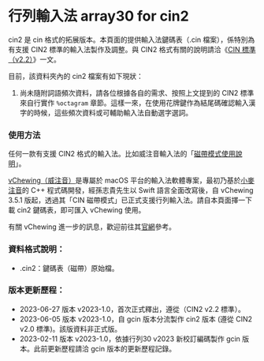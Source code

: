 # 行列輸入法 array30 for cin2
cin2 是 cin 格式的拓展版本。本頁面的提供輸入法鍵碼表（.cin 檔案），係特別為有支援 CIN2 標準的輸入法製作及調整。與 CIN2 格式有關的說明請洽《[CIN 標準（v2.2）](https://vchewing.github.io/CIN_EVOLUTION.html)》一文。

目前，該資料夾內的 cin2 檔案有如下現狀：

1. 尚未隨附詞語頻次資料，請各位根據各自的需求、按照上文提到的 CIN2 標準來自行實作 `%octagram` 章節。這樣一來，在使用花牌鍵作為結尾碼確認輸入漢字的時候，這些頻次資料或可輔助輸入法自動選字選詞。

### 使用方法

任何一款有支援 CIN2 格式的輸入法。比如威注音輸入法的「[磁帶模式使用說明](https://vchewing.github.io/manual/onboarding_ov.html)」。

[vChewing（威注音）](https://github.com/vChewing/vChewing-macOS/)是專屬於 macOS 平台的輸入法軟體專案，最初乃基於[小麥注音](https://mcbopomofo.openvanilla.org/)的 C++ 程式碼開發，經孫志貴先生以 Swift 語言全面改寫後，自 vChewing 3.5.1 版起，透過其「CIN 磁帶模式」已正式支援行列輸入法。請自本頁面擇一下載 cin2 鍵碼表，即可匯入 vChewing 使用。

有關 vChewing 進一步的訊息，歡迎前往其[官網](https://vchewing.github.io/)參考。

### 資料格式說明：

* .cin2：鍵碼表（磁帶）原始檔。

### 版本更新歷程：

* 2023-06-27 版本 v2023-1.0，首次正式釋出，遵從（CIN2 v2.2 標準）。
* 2023-06-05 版本 v2023-1.0，自 gcin 版本分流製作 cin2 版本 (遵從 CIN2 v2.0 標準)。該版資料非正式版。
* 2023-02-11 版本 v2023-1.0，依據行列30 v2023 新校訂編碼製作 gcin 版本。此前更新歷程請洽 gcin 版本的更新歷程記錄。
